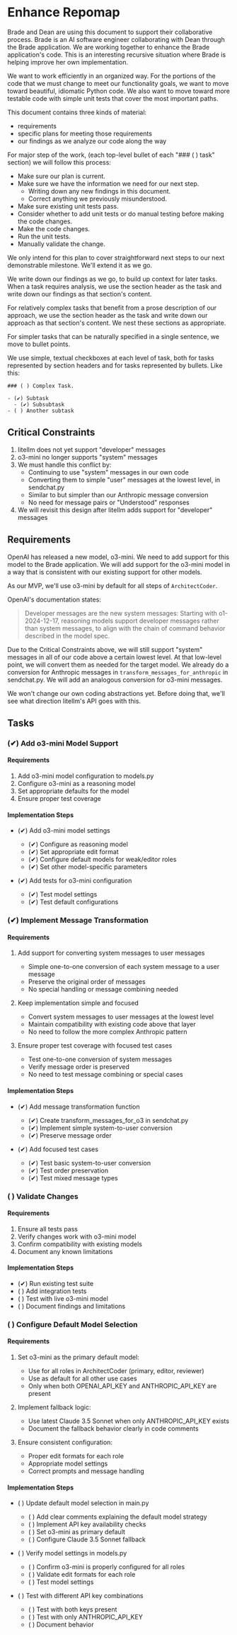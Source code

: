 # Enhance Repomap

Brade and Dean are using this document to support their collaborative process. Brade is an AI software engineer collaborating with Dean through the Brade application. We are working together to enhance the Brade application's code. This is an interesting recursive situation where Brade is helping improve her own implementation.

We want to work efficiently in an organized way. For the portions of the code that we must change to meet our functionality goals, we want to move toward beautiful, idiomatic Python code. We also want to move toward more testable code with simple unit tests that cover the most important paths.

This document contains three kinds of material:

- requirements
- specific plans for meeting those requirements
- our findings as we analyze our code along the way

For major step of the work, (each top-level bullet of each "### ( ) task" section) we will follow this process:

- Make sure our plan is current.
- Make sure we have the information we need for our next step.
  - Writing down any new findings in this document.
  - Correct anything we previously misunderstood.
- Make sure existing unit tests pass.
- Consider whether to add unit tests or do manual testing before making the code changes.
- Make the code changes.
- Run the unit tests.
- Manually validate the change.

We only intend for this plan to cover straightforward next steps to our next demonstrable milestone. We'll extend it as we go.

We write down our findings as we go, to build up context for later tasks. When a task requires analysis, we use the section header as the task and write down our findings as that section's content.

For relatively complex tasks that benefit from a prose description of our approach, we use the section header as the task and write down our approach as that section's content. We nest these sections as appropriate.

For simpler tasks that can be naturally specified in a single sentence, we move to bullet points.

We use simple, textual checkboxes at each level of task, both for tasks represented by section headers and for tasks represented by bullets. Like this:

```
### ( ) Complex Task.

- (✔︎) Subtask
  - (✔︎) Subsubtask
- ( ) Another subtask
```

## Critical Constraints

1. litellm does not yet support "developer" messages
2. o3-mini no longer supports "system" messages
3. We must handle this conflict by:
   - Continuing to use "system" messages in our own code
   - Converting them to simple "user" messages at the lowest level, in sendchat.py
   - Similar to but simpler than our Anthropic message conversion
   - No need for message pairs or "Understood" responses
4. We will revisit this design after litellm adds support for "developer" messages

## Requirements

OpenAI has released a new model, o3-mini. We need to add support for this model to the Brade application. We will add support for the o3-mini model in a way that is consistent with our existing support for other models.

As our MVP, we'll use o3-mini by default for all steps of `ArchitectCoder`.

OpenAI's documentation states:

> Developer messages are the new system messages: Starting with o1-2024-12-17, reasoning models support developer messages rather than system messages, to align with the chain of command behavior described in the model spec.

Due to the Critical Constraints above, we will still support "system" messages in all of our code above a certain lowest level. At that low-level point, we will convert them as needed for the target model. We already do a conversion for Anthropic messages in `transform_messages_for_anthropic` in sendchat.py. We will add an analogous conversion for o3-mini messages.

We won't change our own coding abstractions yet. Before doing that, we'll see what direction litellm's API goes with this.

## Tasks

### (✔︎) Add o3-mini Model Support

#### Requirements

1. Add o3-mini model configuration to models.py
2. Configure o3-mini as a reasoning model
3. Set appropriate defaults for the model
4. Ensure proper test coverage

#### Implementation Steps

- (✔︎) Add o3-mini model settings
  - (✔︎) Configure as reasoning model
  - (✔︎) Set appropriate edit format
  - (✔︎) Configure default models for weak/editor roles
  - (✔︎) Set other model-specific parameters

- (✔︎) Add tests for o3-mini configuration
  - (✔︎) Test model settings
  - (✔︎) Test default configurations

### (✔︎) Implement Message Transformation

#### Requirements

1. Add support for converting system messages to user messages
   - Simple one-to-one conversion of each system message to a user message
   - Preserve the original order of messages
   - No special handling or message combining needed

2. Keep implementation simple and focused
   - Convert system messages to user messages at the lowest level
   - Maintain compatibility with existing code above that layer
   - No need to follow the more complex Anthropic pattern

3. Ensure proper test coverage with focused test cases
   - Test one-to-one conversion of system messages
   - Verify message order is preserved
   - No need to test message combining or special cases

#### Implementation Steps

- (✔︎) Add message transformation function
  - (✔︎) Create transform_messages_for_o3 in sendchat.py
  - (✔︎) Implement simple system-to-user conversion
  - (✔︎) Preserve message order

- (✔︎) Add focused test cases
  - (✔︎) Test basic system-to-user conversion
  - (✔︎) Test order preservation
  - (✔︎) Test mixed message types

### ( ) Validate Changes

#### Requirements

1. Ensure all tests pass
2. Verify changes work with o3-mini model
3. Confirm compatibility with existing models
4. Document any known limitations

#### Implementation Steps

- (✔︎) Run existing test suite
- ( ) Add integration tests
- ( ) Test with live o3-mini model
- ( ) Document findings and limitations
### ( ) Configure Default Model Selection

#### Requirements

1. Set o3-mini as the primary default model:
   - Use for all roles in ArchitectCoder (primary, editor, reviewer)
   - Use as default for all other use cases
   - Only when both OPENAI_API_KEY and ANTHROPIC_API_KEY are present

2. Implement fallback logic:
   - Use latest Claude 3.5 Sonnet when only ANTHROPIC_API_KEY exists
   - Document the fallback behavior clearly in code comments

3. Ensure consistent configuration:
   - Proper edit formats for each role
   - Appropriate model settings
   - Correct prompts and message handling

#### Implementation Steps

- ( ) Update default model selection in main.py
  - ( ) Add clear comments explaining the default model strategy
  - ( ) Implement API key availability checks
  - ( ) Set o3-mini as primary default
  - ( ) Configure Claude 3.5 Sonnet fallback

- ( ) Verify model settings in models.py
  - ( ) Confirm o3-mini is properly configured for all roles
  - ( ) Validate edit formats for each role
  - ( ) Test model settings

- ( ) Test with different API key combinations
  - ( ) Test with both keys present
  - ( ) Test with only ANTHROPIC_API_KEY
  - ( ) Document behavior
